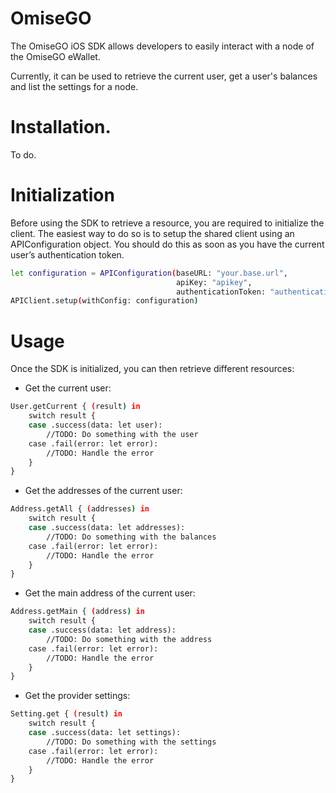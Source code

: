 # OmiseGO

The OmiseGO iOS SDK allows developers to easily interact with a node of the OmiseGO eWallet.

Currently, it can be used to retrieve the current user, get a user's balances and list the settings for a node.

# Installation.

To do.

# Initialization

Before using the SDK to retrieve a resource, you are required to initialize the client.
The easiest way to do so is to setup the shared client using an APIConfiguration object.
You should do this as soon as you have the current user’s authentication token.

```sh
let configuration = APIConfiguration(baseURL: "your.base.url",
                                     apiKey: "apikey",
                                     authenticationToken: "authenticationtoken")
APIClient.setup(withConfig: configuration)
```

# Usage

Once the SDK is initialized, you can then retrieve different resources:
- Get the current user:

```sh
User.getCurrent { (result) in
    switch result {
    case .success(data: let user):
        //TODO: Do something with the user
    case .fail(error: let error):
        //TODO: Handle the error
    }
}
```

- Get the addresses of the current user:

```sh
Address.getAll { (addresses) in
    switch result {
    case .success(data: let addresses):
        //TODO: Do something with the balances
    case .fail(error: let error):
        //TODO: Handle the error
    }
}
```

- Get the main address of the current user:

```sh
Address.getMain { (address) in
    switch result {
    case .success(data: let address):
        //TODO: Do something with the address
    case .fail(error: let error):
        //TODO: Handle the error
    }
}
```

- Get the provider settings:

```sh
Setting.get { (result) in
    switch result {
    case .success(data: let settings):
        //TODO: Do something with the settings
    case .fail(error: let error):
        //TODO: Handle the error
    }
}
```
